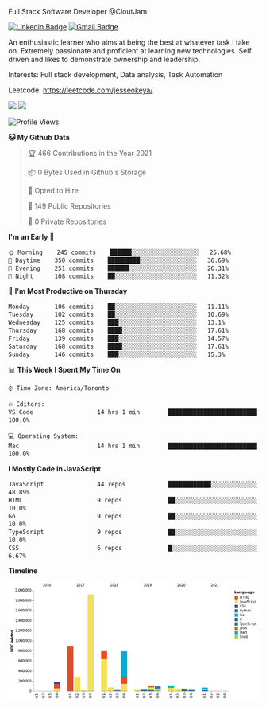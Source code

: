 Full Stack Software Developer @CloutJam

[![Linkedin Badge](https://img.shields.io/badge/-Jesse%20Okeya-6633cc?style=flat-square&logo=Linkedin&logoColor=white&link=https://www.linkedin.com/in/jesse-okeya-45a38510a/)](https://www.linkedin.com/in/jesse-okeya-45a38510a/) 
[![Gmail Badge](https://img.shields.io/badge/-jesseokeya@gmail.com-6633cc?style=flat-square&logo=Gmail&logoColor=white&link=mailto:jesseokeya@gmail.com)](mailto:jesseokeya@gmail.com)

An enthusiastic learner who aims at being the best at whatever task I take on. Extremely passionate and proficient at learning new technologies. Self driven and likes to demonstrate ownership and leadership.

Interests: Full stack development, Data analysis, Task Automation

Leetcode: https://leetcode.com/jesseokeya/

![](https://github-readme-stats.vercel.app/api?username=jesseokeya&show_icons=true&theme=radical) ![](https://github-readme-stats.vercel.app/api/top-langs/?username=jesseokeya&layout=compact&theme=radical)

<!--START_SECTION:waka-->
![Profile Views](http://img.shields.io/badge/Profile%20Views-0-blue)

**🐱 My Github Data** 

> 🏆 466 Contributions in the Year 2021
 > 
> 📦 0 Bytes Used in Github's Storage 
 > 
> 💼 Opted to Hire
 > 
> 📜 149 Public Repositories 
 > 
> 🔑 0 Private Repositories  
 > 
**I'm an Early 🐤** 

```text
🌞 Morning    245 commits    ██████░░░░░░░░░░░░░░░░░░░   25.68% 
🌆 Daytime    350 commits    █████████░░░░░░░░░░░░░░░░   36.69% 
🌃 Evening    251 commits    ██████░░░░░░░░░░░░░░░░░░░   26.31% 
🌙 Night      108 commits    ██░░░░░░░░░░░░░░░░░░░░░░░   11.32%

```
📅 **I'm Most Productive on Thursday** 

```text
Monday       106 commits    ██░░░░░░░░░░░░░░░░░░░░░░░   11.11% 
Tuesday      102 commits    ██░░░░░░░░░░░░░░░░░░░░░░░   10.69% 
Wednesday    125 commits    ███░░░░░░░░░░░░░░░░░░░░░░   13.1% 
Thursday     168 commits    ████░░░░░░░░░░░░░░░░░░░░░   17.61% 
Friday       139 commits    ███░░░░░░░░░░░░░░░░░░░░░░   14.57% 
Saturday     168 commits    ████░░░░░░░░░░░░░░░░░░░░░   17.61% 
Sunday       146 commits    ███░░░░░░░░░░░░░░░░░░░░░░   15.3%

```


📊 **This Week I Spent My Time On** 

```text
⌚︎ Time Zone: America/Toronto

🔥 Editors: 
VS Code                  14 hrs 1 min        █████████████████████████   100.0%

💻 Operating System: 
Mac                      14 hrs 1 min        █████████████████████████   100.0%

```

**I Mostly Code in JavaScript** 

```text
JavaScript               44 repos            ████████████░░░░░░░░░░░░░   48.89% 
HTML                     9 repos             ██░░░░░░░░░░░░░░░░░░░░░░░   10.0% 
Go                       9 repos             ██░░░░░░░░░░░░░░░░░░░░░░░   10.0% 
TypeScript               9 repos             ██░░░░░░░░░░░░░░░░░░░░░░░   10.0% 
CSS                      6 repos             █░░░░░░░░░░░░░░░░░░░░░░░░   6.67%

```


**Timeline**

![Chart not found](https://raw.githubusercontent.com/jesseokeya/jesseokeya/master/charts/bar_graph.png) 


<!--END_SECTION:waka-->
